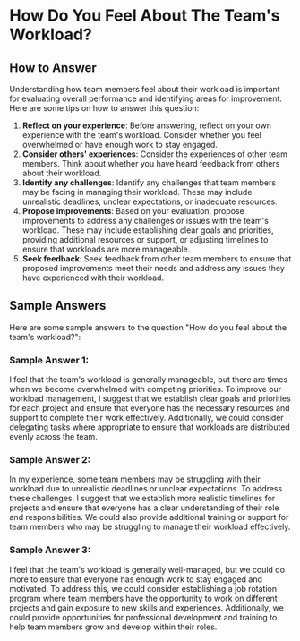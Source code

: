 How Do You Feel About The Team's Workload?
=================================================================

How to Answer
-------------

Understanding how team members feel about their workload is important for evaluating overall performance and identifying areas for improvement. Here are some tips on how to answer this question:

1. **Reflect on your experience**: Before answering, reflect on your own experience with the team's workload. Consider whether you feel overwhelmed or have enough work to stay engaged.
2. **Consider others' experiences**: Consider the experiences of other team members. Think about whether you have heard feedback from others about their workload.
3. **Identify any challenges**: Identify any challenges that team members may be facing in managing their workload. These may include unrealistic deadlines, unclear expectations, or inadequate resources.
4. **Propose improvements**: Based on your evaluation, propose improvements to address any challenges or issues with the team's workload. These may include establishing clear goals and priorities, providing additional resources or support, or adjusting timelines to ensure that workloads are more manageable.
5. **Seek feedback**: Seek feedback from other team members to ensure that proposed improvements meet their needs and address any issues they have experienced with their workload.

Sample Answers
--------------

Here are some sample answers to the question "How do you feel about the team's workload?":

### Sample Answer 1:

I feel that the team's workload is generally manageable, but there are times when we become overwhelmed with competing priorities. To improve our workload management, I suggest that we establish clear goals and priorities for each project and ensure that everyone has the necessary resources and support to complete their work effectively. Additionally, we could consider delegating tasks where appropriate to ensure that workloads are distributed evenly across the team.

### Sample Answer 2:

In my experience, some team members may be struggling with their workload due to unrealistic deadlines or unclear expectations. To address these challenges, I suggest that we establish more realistic timelines for projects and ensure that everyone has a clear understanding of their role and responsibilities. We could also provide additional training or support for team members who may be struggling to manage their workload effectively.

### Sample Answer 3:

I feel that the team's workload is generally well-managed, but we could do more to ensure that everyone has enough work to stay engaged and motivated. To address this, we could consider establishing a job rotation program where team members have the opportunity to work on different projects and gain exposure to new skills and experiences. Additionally, we could provide opportunities for professional development and training to help team members grow and develop within their roles.
